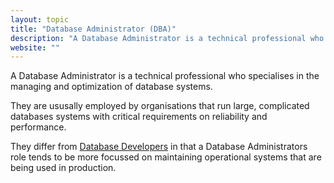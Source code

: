 ```yaml
---
layout: topic
title: "Database Administrator (DBA)"
description: "A Database Administrator is a technical professional who specialises in the managing and optimization of Database Systems."
website: ""
---
```


A Database Administrator is a technical professional who specialises in the managing and optimization of database systems.

They are ususally employed by organisations that run large, complicated databases systems with critical requirements on reliability and performance.

They differ from [Database Developers](/database-developer) in that a Database Administrators role tends to be more focussed on maintaining operational systems that are being used in production.